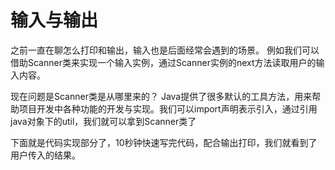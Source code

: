 # 输入与输出


之前一直在聊怎么打印和输出，输入也是后面经常会遇到的场景。
例如我们可以借助Scanner类来实现一个输入实例，通过Scanner实例的next方法读取用户的输入内容。

现在问题是Scanner类是从哪里来的？
Java提供了很多默认的工具方法，用来帮助项目开发中各种功能的开发与实现。我们可以import声明表示引入，通过引用java对象下的util，我们就可以拿到Scanner类了

下面就是代码实现部分了，10秒钟快速写完代码，配合输出打印，我们就看到了用户传入的结果。

